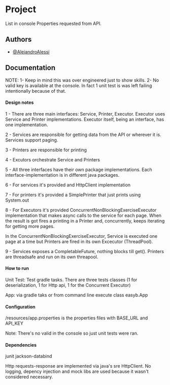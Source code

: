 
# Project

List in console Properties requested from API.



## Authors

- [@AlejandroAlessi](https://www.github.com/alejandroalessi)


## Documentation

NOTE: 
1- Keep in mind this was over engineered just to show skills.
2- No valid key is available at the console. In fact 1 unit test is was left failing intentionally because of that.


#### Design notes

1 - There are three main interfaces: Service, Printer, Executor. Executor uses Service and Printer implementations. Executor itself, being an interface, has one implementation. 

2 - Services are responsible for getting data from the API or wherever it is. Services support paging.

3 - Printers are responsible for printing

4 - Excutors orchestrate Service and Printers

5 - All three interfaces have their own package implementations. Each interface-implementation is in different java packages.

6 - For services it's provided and HttpClient implementation

7 - For printers it's provided a SimplePrinter that just prints using System.out

8 - For Executors it's provided ConcurrentNonBlockingExerciseExecutor  implementation that makes async calls to the service for each page. When the result is got fires a printing in a Printer and, concurrently, keeps iterating for getting more pages. 

In the ConcurrentNonBlockingExerciseExecutor, Service is executed one page at a time but Printers are fired in its own Excecutor (ThreadPool).

9 - Services exposes a CompletableFuture, nothing blocks till get(). Printers are threadsafe and run on its own threapool.

#### How to run

Unit Test: Test gradle tasks.
There are three tests classes (1 for deserialization, 1 for Http api, 1 for the Concurrent Executor)


App: via gradle taks or from command line execute class easyb.App

#### Configuration
/resources/app.properties is the properties files with BASE_URL and API_KEY

Note: There's no valid in the console so just unit tests were ran.

#### Dependencies
junit
jackson-databind

Http requests-response are implemented via java's sre HttpClient.
No logging, depency injection and mock libs are used because it wasn't considered necessary.

